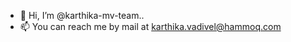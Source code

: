 - 👋 Hi, I’m @karthika-mv-team..
- 📫 You can reach me by mail at karthika.vadivel@hammoq.com

<!---
karthika-mv-team/karthika-mv-team is a ✨ special ✨ repository because its `README.md` (this file) appears on your GitHub profile.
You can click the Preview link to take a look at your changes.
--->
